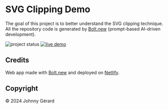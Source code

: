 # SVG Clipping Demo

The goal of this project is to better understand the SVG clipping technique.  
All the repository code is generated by [Bolt.new](https://bolt.new/) (prompt-based AI-driven development).

![project status](https://img.shields.io/badge/status-deployed-success?style=for-the-badge)
[![live demo](https://img.shields.io/badge/live_demo-blue?style=for-the-badge)](https://lucent-madeleine-e24316.netlify.app/)

## Credits

Web app made with [Bolt.new](https://bolt.new/) and deployed on [Netlify](https://www.netlify.com/).

## Copyright

© 2024 Johnny Gérard
